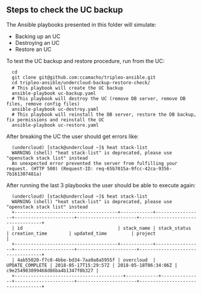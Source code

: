 Steps to check the UC backup
----------------------------

The Ansible playbooks presented in this folder will simulate:
  * Backing up an UC
  * Destroying an UC
  * Restore an UC


To test the UC backup and restore procedure, run from the UC:

```
  cd
  git clone git@github.com:ccamacho/tripleo-ansible.git
  cd tripleo-ansible/undercloud-backup-restore-check/
  # This playbook will create the UC backup
  ansible-playbook uc-backup.yaml
  # This playbook will destroy the UC (remove DB server, remove DB files, remove config files)
  ansible-playbook uc-destroy.yaml
  # This playbook will reinstall the DB server, restore the DB backup, fix permissions and reinstall the UC
  ansible-playbook uc-restore.yaml
```

After breaking the UC the user should get errors like:

```
  (undercloud) [stack@undercloud ~]$ heat stack-list
  WARNING (shell) "heat stack-list" is deprecated, please use "openstack stack list" instead
  An unexpected error prevented the server from fulfilling your request. (HTTP 500) (Request-ID: req-65b7015a-9fcc-42ca-9356-7b161307481a)
```

After running the last 3 playbooks the user should be able to execute again:

```
  (undercloud) [stack@undercloud ~]$ heat stack-list
  WARNING (shell) "heat stack-list" is deprecated, please use "openstack stack list" instead
  +--------------------------------------+------------+-----------------+----------------------+----------------------+----------------------------------+
  | id                                   | stack_name | stack_status    | creation_time        | updated_time         | project                          |
  +--------------------------------------+------------+-----------------+----------------------+----------------------+----------------------------------+
  | 4ab55020-f7c8-4bbe-bd34-7aa9a8a5955f | overcloud  | UPDATE_COMPLETE | 2018-05-17T15:29:57Z | 2018-05-18T06:34:06Z | c9e254983899468d86ba4b1347f0b327 |
  +----------------------------------------+------------+---------------+----------------------+----------------------+----------------------------------+
```




